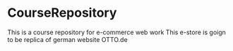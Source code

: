 # CourseRepository
This is a course repository for e-commerce web work
This e-store is goign to be replica of german website OTTO.de
